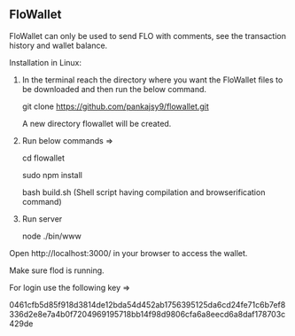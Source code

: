 FloWallet
---------

FloWallet can only be used to send FLO with comments, see the transaction history and wallet balance.


Installation in Linux:

1. In the terminal reach the directory where you want the FloWallet files to be downloaded and then run the below command.

   git clone https://github.com/pankajsy9/flowallet.git
   
   A new directory flowallet will be created.

2. Run below commands => 

   cd flowallet

   sudo npm install

   bash build.sh             (Shell script having compilation and browserification command)

4. Run server

   node ./bin/www


Open http://localhost:3000/ in your browser to access the wallet.

Make sure flod is running.



For login use the following key =>

0461cfb5d85f918d3814de12bda54d452ab1756395125da6cd24fe71c6b7ef8336d2e8e7a4b0f7204969195718bb14f98d9806cfa6a8eecd6a8daf178703c429de

